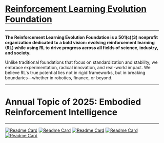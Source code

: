# [Reinforcement Learning Evolution Foundation](https://rlevolution.org/)

---

**The ​​Reinforcement Learning Evolution Foundation is a 501(c)(3) nonprofit organization dedicated to a bold vision: ​​evolving reinforcement learning (RL) while using RL to drive progress across all fields of science, industry, and society.​**

Unlike traditional foundations that focus on standardization and stability, ​​we embrace experimentation, radical innovation, and real-world impact.​​ We believe RL's true potential lies not in rigid frameworks, but in ​​breaking boundaries​​—whether in robotics, finance, or beyond.

---

# **Annual Topic of 2025: Embodied Reinforcement Intelligence**

---

[![Readme Card](https://github-readme-stats.vercel.app/api/pin/?username=rle-foundation&repo=eric&show_owner=false)](https://github.com/RLE-Foundation/ERIC)
[![Readme Card](https://github-readme-stats.vercel.app/api/pin/?username=rle-foundation&repo=rlexplore&show_owner=false)](https://github.com/RLE-Foundation/RLeXplore)
[![Readme Card](https://github-readme-stats.vercel.app/api/pin/?username=rle-foundation&repo=Plasticine&show_owner=false)](https://github.com/RLE-Foundation/Plasticine)
[![Readme Card](https://github-readme-stats.vercel.app/api/pin/?username=rle-foundation&repo=rllte&show_owner=false)](https://github.com/RLE-Foundation/rllte)
[![Readme Card](https://github-readme-stats.vercel.app/api/pin/?username=rle-foundation&repo=LS-Imagine&show_owner=false)](https://github.com/RLE-Foundation/LS-Imagine)
